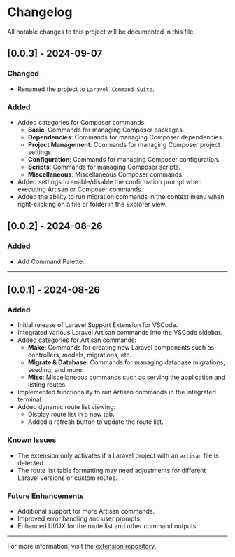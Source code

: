# Changelog

All notable changes to this project will be documented in this file.

## [0.0.3] - 2024-09-07
### Changed
- Renamed the project to `Laravel Command Suite`.

### Added
- Added categories for Composer commands:
  - **Basic**: Commands for managing Composer packages.
  - **Dependencies**: Commands for managing Composer dependencies.
  - **Project Management**: Commands for managing Composer project settings.
  - **Configuration**: Commands for managing Composer configuration.
  - **Scripts**: Commands for managing Composer scripts.
  - **Miscellaneous**: Miscellaneous Composer commands.
- Added settings to enable/disable the confirmation prompt when executing Artisan or Composer commands.
- Added the ability to run migration commands in the context menu when right-clicking on a file or folder in the Explorer view.

## [0.0.2] - 2024-08-26

### Added
- Add Command Palette.

---

## [0.0.1] - 2024-08-26

### Added
- Initial release of Laravel Support Extension for VSCode.
- Integrated various Laravel Artisan commands into the VSCode sidebar.
- Added categories for Artisan commands:
  - **Make**: Commands for creating new Laravel components such as controllers, models, migrations, etc.
  - **Migrate & Database**: Commands for managing database migrations, seeding, and more.
  - **Misc**: Miscellaneous commands such as serving the application and listing routes.
- Implemented functionality to run Artisan commands in the integrated terminal.
- Added dynamic route list viewing:
  - Display route list in a new tab.
  - Added a refresh button to update the route list.

### Known Issues
- The extension only activates if a Laravel project with an `artisan` file is detected.
- The route list table formatting may need adjustments for different Laravel versions or custom routes.

### Future Enhancements
- Additional support for more Artisan commands.
- Improved error handling and user prompts.
- Enhanced UI/UX for the route list and other command outputs.

---

For more information, visit the [extension repository](https://github.com/ntkhang03/laravel-command-suite).
